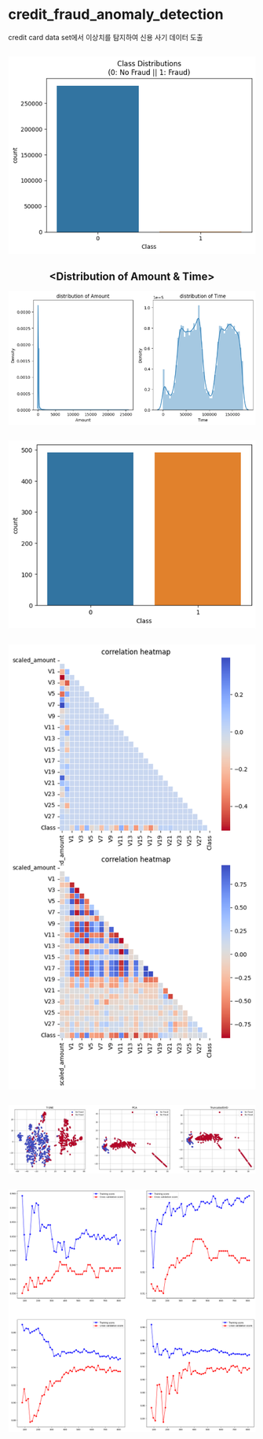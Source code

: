 # credit_fraud_anomaly_detection
credit card data set에서 이상치를 탐지하여 신용 사기 데이터 도출


<div align="center">

 ## <Imbalanced Data Count Plot>
![countPlot](./visualization/countPlot1.png)

## <Distribution of Amount & Time>
![distplot](./visualization/distPlot.png)

## <Under Sampled Data Count Plot>
![countPlot](./visualization/countPlot2.png)

## <Correaltion of Features>
![correaltion](./visualization/correlation.png)

## <Demension Reduction>
![dimensionReduction](./visualization/dimension_reduction.png)

## <Learning Curve of Machine Learning>
![learningCurve](./visualization/learning_curve.png)

</div>
